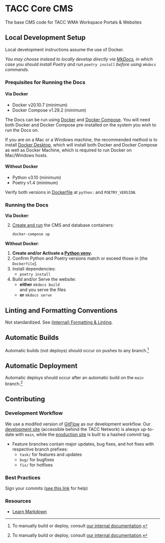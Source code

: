 # TACC Core CMS

The base CMS code for TACC WMA Workspace Portals & Websites

## Local Development Setup

Local development instructions assume the use of Docker.

_You may choose instead to locally develop directly via [MkDocs], in which case you should install Poetry and run `poetry install` before using `mkdocs` commands._

[MkDocs]: https://www.mkdocs.org/

### Prequisites for Running the Docs

#### Via Docker

* Docker v20.10.7 (minimum)
* Docker Compose v1.29.2 (minimum)

The Docs can be run using [Docker][1] and [Docker Compose][2]. You will
need both Docker and Docker Compose pre-installed on the system you wish to run the Docs
on.

If you are on a Mac or a Windows machine, the recommended method is to install
[Docker Desktop](https://www.docker.com/products/docker-desktop), which will install both Docker and Docker Compose as well as Docker
Machine, which is required to run Docker on Mac/Windows hosts.

#### Without Docker

* Python v3.10 (minimum)
* Poetry v1.4 (minimum)

Verify both versions in [Dockerfile] at `python:` and `POETRY_VERSION`.


### Running the Docs

**Via Docker**:

2. [Create and run][docker-compose-up] the CMS and database containers:

    ```bash
    docker-compose up
    ```

[docker-compose-up]: https://docs.docker.com/compose/reference/up/

**Without Docker**:

1. **Create and/or Activate a [Python venv](https://docs.python.org/3/library/venv.html).**
2. Confirm Python and Poetry versions match or exceed those in [the `Dockerfile`].
3. Install dependencies:
    * `poetry install`
4. Build and/or Serve the website:
    * **either** `mkdocs build`\
        and you serve the files
    * **or** `mkdocs serve`

## Linting and Formatting Conventions

Not standardized. See [(internal) Formatting & Linting](https://confluence.tacc.utexas.edu/x/HoBGCw).


## Automatic Builds

Automatic builds (not deploys) should occur on pushes to any branch.[^1]


## Automatic Deployment

Automatic deploys should occur after an automatic build on the `main` branch.[^1]


## Contributing

### Development Workflow

We use a modifed version of [GitFlow](https://datasift.github.io/gitflow/IntroducingGitFlow.html) as our development workflow. Our [development site](https://dev.cep.tacc.utexas.edu) (accessible behind the TACC Network) is always up-to-date with `main`, while the [production site](https://prod.cep.tacc.utexas.edu) is built to a hashed commit tag.
- Feature branches contain major updates, bug fixes, and hot fixes with respective branch prefixes:
    - `task/` for features and updates
    - `bug/` for bugfixes
    - `fix/` for hotfixes

### Best Practices

Sign your commits ([see this link](https://help.github.com/en/github/authenticating-to-github/managing-commit-signature-verification) for help)

### Resources

* [Learn Markdown](https://bitbucket.org/tutorials/markdowndemo)


<!-- Footnotes -->

[^1]: To manually build or deploy, consult [our internal documentation](https://confluence.tacc.utexas.edu/x/uQaSEg).

<!-- Link Aliases -->

[1]: https://docs.docker.com/get-docker/
[2]: https://docs.docker.com/compose/install/
[Dockerfile]: https://github.com/TACC/TACC-Docs/blob/main/Dockerfile
